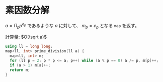 # 素因数分解

$a = \Pi_{p} p^{e_p}$ であるような $a$ に対して、 $m_p = e_p$ となる `map` を返す。

計算量: $O(\sqrt a)$

```c++
using ll = long long;
map<ll, int> prime_division(ll a) {
  map<ll, int> m;
  for (ll p = 2; p * p <= a; p++) while (a % p == 0) a /= p, m[p]++;
  if (a > 1) m[a]++;
  return m;
}
```
